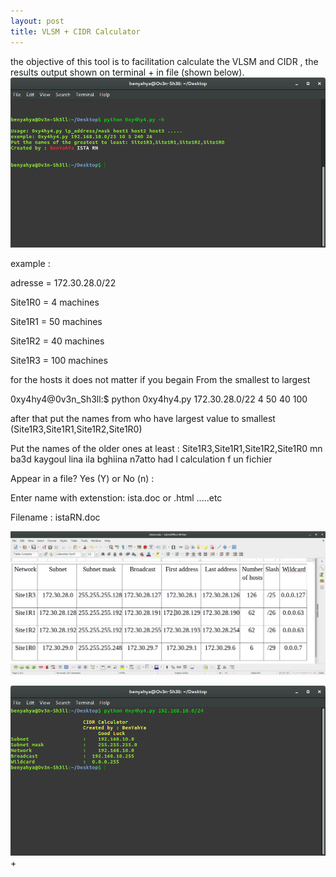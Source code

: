 ```yaml
---
layout: post
title: VLSM + CIDR Calculator
---
```


the objective of this tool is to facilitation calculate the VLSM and CIDR , the results output shown on terminal + in file (shown below).
![alt text](https://github.com/0xy4hy4/VLSM-CIDR/raw/master/ENG/1.png)

example :

adresse = 172.30.28.0/22

Site1R0 = 4 machines

Site1R1 = 50 machines

Site1R2 = 40 machines

Site1R3 = 100 machines

for the hosts it does not matter if you begain From the smallest to largest

0xy4hy4@0v3n_Sh3ll:$ python 0xy4hy4.py 172.30.28.0/22 4 50 40 100

after that put the names from who have largest value to smallest (Site1R3,Site1R1,Site1R2,Site1R0)

Put the names of the older ones at least : Site1R3,Site1R1,Site1R2,Site1R0 mn ba3d kaygoul lina ila bghiina n7atto had l calculation f un fichier

Appear in a file? Yes (Y) or No (n) :

Enter name with extenstion: ista.doc or .html .....etc

Filename : istaRN.doc

![alt text](https://github.com/0xy4hy4/VLSM-CIDR/raw/master/ENG/3.png)

![alt text](https://github.com/0xy4hy4/VLSM-CIDR/raw/master/ENG/2.png)
+
